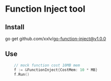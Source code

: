 # Function Inject tool

## Install

go get github.com/xxlv/go-function-inject@v1.0.0

## Use

```go 
    // mock function cost 10MB mem
	f := &FunctionInject{CostMem: 10 * MB}
	f.Run()

```



